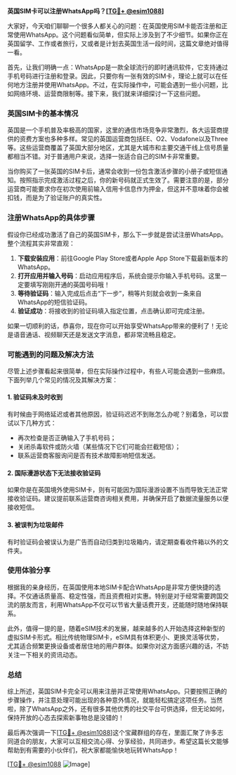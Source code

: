 **英国SIM卡可以注册WhatsApp吗？[[TG💪+ @esim1088](https://t.me/s/esim1088)]**

大家好，今天咱们聊聊一个很多人都关心的问题：在英国使用SIM卡能否注册和正常使用WhatsApp。这个问题看似简单，但实际上涉及到了不少细节。如果你正在英国留学、工作或者旅行，又或者是计划去英国生活一段时间，这篇文章绝对值得一看。

首先，让我们明确一点：WhatsApp是一款全球流行的即时通讯软件，它支持通过手机号码进行注册和登录。因此，只要你有一张有效的SIM卡，理论上就可以在任何地方注册并使用WhatsApp。不过，在实际操作中，可能会遇到一些小问题，比如网络环境、运营商限制等。接下来，我们就来详细探讨一下这些问题。

### 英国SIM卡的基本情况

英国是一个手机普及率极高的国家，这里的通信市场竞争非常激烈，各大运营商提供的资费方案也多种多样。常见的英国运营商包括EE、O2、Vodafone以及Three等。这些运营商覆盖了英国大部分地区，尤其是大城市和主要交通干线上信号质量都相当不错。对于普通用户来说，选择一张适合自己的SIM卡非常重要。

当你购买了一张英国的SIM卡后，通常会收到一份包含激活步骤的小册子或短信通知。按照指示完成激活过程之后，你的新号码就正式生效了。需要注意的是，部分运营商可能要求你在初次使用前输入信用卡信息作为押金，但这并不意味着你会被扣钱，而是为了验证账户的真实性。

### 注册WhatsApp的具体步骤

假设你已经成功激活了自己的英国SIM卡，那么下一步就是尝试注册WhatsApp。整个流程其实非常直观：

1. **下载安装应用**：前往Google Play Store或者Apple App Store下载最新版本的WhatsApp。
2. **打开应用并输入号码**：启动应用程序后，系统会提示你输入手机号码。这里一定要填写刚刚开通的英国号码哦！
3. **等待验证码**：输入完成后点击“下一步”，稍等片刻就会收到一条来自WhatsApp的短信验证码。
4. **验证成功**：将接收到的验证码填入指定位置，点击确认即可完成注册。

如果一切顺利的话，恭喜你，现在你可以开始享受WhatsApp带来的便利了！无论是语音通话、视频聊天还是发送文字消息，都非常流畅且稳定。

### 可能遇到的问题及解决方法

尽管上述步骤看起来很简单，但在实际操作过程中，有些人可能会遇到一些麻烦。下面列举几个常见的情况及其解决方案：

#### 1. 验证码未及时收到
有时候由于网络延迟或者其他原因，验证码迟迟不到账怎么办呢？别着急，可以尝试以下几种方式：
- 再次检查是否正确输入了手机号码；
- 关闭杀毒软件或防火墙（某些情况下它们可能会拦截短信）；
- 联系运营商客服询问是否有技术故障影响短信发送。

#### 2. 国际漫游状态下无法接收验证码
如果你是在英国境外使用SIM卡，则有可能因为国际漫游设置不当而导致无法正常接收验证码。建议提前联系运营商咨询相关费用，并确保开启了数据流量服务以便接收短信。

#### 3. 被误判为垃圾邮件
有时验证码会被误认为是广告而自动归类到垃圾箱内，请定期查看收件箱以外的文件夹。

### 使用体验分享

根据我的亲身经历，在英国使用本地SIM卡配合WhatsApp是非常方便快捷的选择。不仅通话质量高、稳定性强，而且资费相对实惠。特别是对于经常需要跨国交流的朋友而言，利用WhatsApp不仅可以节省大量话费开支，还能随时随地保持联系。

此外，值得一提的是，随着eSIM技术的发展，越来越多的人开始选择这种新型的虚拟SIM卡形式。相比传统物理SIM卡，eSIM具有体积更小、更换灵活等优势，尤其适合频繁更换设备或者居住地的用户群体。如果你对这方面感兴趣的话，不妨关注一下相关的资讯动态。

### 总结

综上所述，英国SIM卡完全可以用来注册并正常使用WhatsApp。只要按照正确的步骤操作，并注意处理可能出现的各种意外情况，就能轻松搞定这项任务。当然啦，除了WhatsApp之外，还有很多其他优秀的社交平台可供选择，但无论如何，保持开放的心态去探索新事物总是没错的！

最后再次强调一下[[TG💪+ @esim1088](https://t.me/s/esim1088)]这个宝藏群组的存在，里面汇聚了许多志同道合的朋友，大家可以互相交流心得、分享经验，共同进步。希望这篇长文能够帮助到有需要的小伙伴们，祝大家都能愉快地玩转WhatsApp！

[[TG💪+ @esim1088](https://t.me/s/esim1088) ![Image](https://i.postimg.cc/4NQfJmqS/Snipaste-2025-05-13-00-14-12.png)]